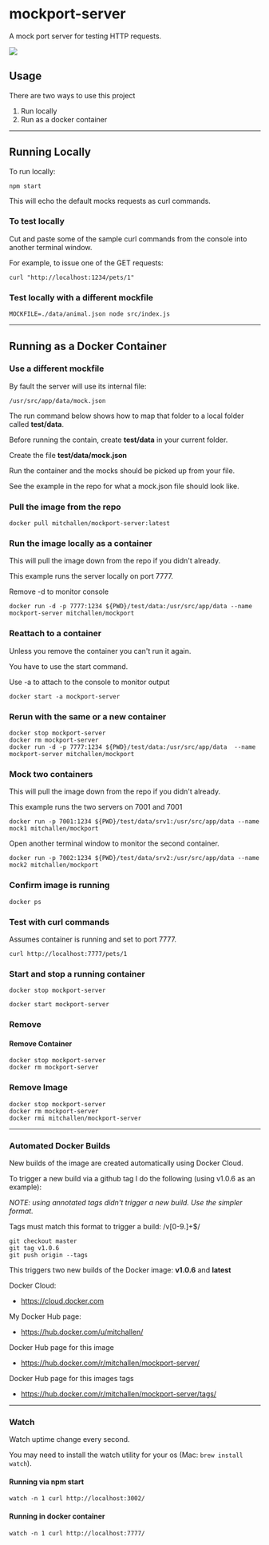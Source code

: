 # mockport-server

A mock port server for testing HTTP requests.

<a href="https://hub.docker.com/r/mitchallen/mockport-server/">
<img src="https://img.shields.io/badge/mitchallen-mockport--server-green.svg?logo=docker&style=for-the-badge" />
</a>

## Usage

There are two ways to use this project

1. Run locally 
2. Run as a docker container

* * *


## Running Locally

To run locally:

	npm start
	
This will echo the default mocks requests as curl commands.

### To test locally

Cut and paste some of the sample curl commands from the console into another terminal window.

For example, to issue one of the GET requests:

    curl "http://localhost:1234/pets/1"
    

### Test locally with a different mockfile


	MOCKFILE=./data/animal.json node src/index.js
    

* * *

## Running as a Docker Container

### Use a different mockfile

By fault the server will use its internal file:

	/usr/src/app/data/mock.json
	
The run command below shows how to map that folder to a local folder called **test/data**.

Before running the contain, create __test/data__ in your current folder.

Create the file __test/data/mock.json__

Run the container and the mocks should be picked up from your file.

See the example in the repo for what a mock.json file should look like.

### Pull the image from the repo

    docker pull mitchallen/mockport-server:latest

### Run the image locally as a container

This will pull the image down from the repo if you didn't already.

This example runs the server locally on port 7777.

Remove -d to monitor console

    docker run -d -p 7777:1234 ${PWD}/test/data:/usr/src/app/data --name mockport-server mitchallen/mockport

### Reattach to a container

Unless you remove the container you can't run it again.

You have to use the start command.

Use -a to attach to the console to monitor output

    docker start -a mockport-server

### Rerun with the same or a new container

    docker stop mockport-server
    docker rm mockport-server
    docker run -d -p 7777:1234 ${PWD}/test/data:/usr/src/app/data  --name mockport-server mitchallen/mockport

### Mock two containers

This will pull the image down from the repo if you didn't already.

This example runs the two servers on 7001 and 7001

    docker run -p 7001:1234 ${PWD}/test/data/srv1:/usr/src/app/data --name mock1 mitchallen/mockport

Open another terminal window to monitor the second container.

    docker run -p 7002:1234 ${PWD}/test/data/srv2:/usr/src/app/data --name mock2 mitchallen/mockport

### Confirm image is running

    docker ps

### Test with curl commands

Assumes container is running and set to port 7777.
 
    curl http://localhost:7777/pets/1

### Start and stop a running container

    docker stop mockport-server

    docker start mockport-server

### Remove

#### Remove Container

    docker stop mockport-server
    docker rm mockport-server

### Remove Image

    docker stop mockport-server
    docker rm mockport-server
    docker rmi mitchallen/mockport-server

* * *

### Automated Docker Builds

New builds of the image are created automatically using Docker Cloud.

To trigger a new build via a github tag I do the following (using v1.0.6 as an example):

*NOTE: using annotated tags didn't trigger a new build. Use the simpler format.*

Tags must match this format to trigger a build: /v[0-9.]+$/ 

    git checkout master
    git tag v1.0.6
    git push origin --tags

This triggers two new builds of the Docker image: __v1.0.6__ and __latest__

Docker Cloud:

* https://cloud.docker.com

My Docker Hub page:

* https://hub.docker.com/u/mitchallen/

Docker Hub page for this image

* https://hub.docker.com/r/mitchallen/mockport-server/

Docker Hub page for this images tags

* https://hub.docker.com/r/mitchallen/mockport-server/tags/

* * *

### Watch

Watch uptime change every second.

You may need to install the watch utility for your os (Mac: ```brew install watch```).

#### Running via npm start

    watch -n 1 curl http://localhost:3002/

#### Running in docker container

    watch -n 1 curl http://localhost:7777/

